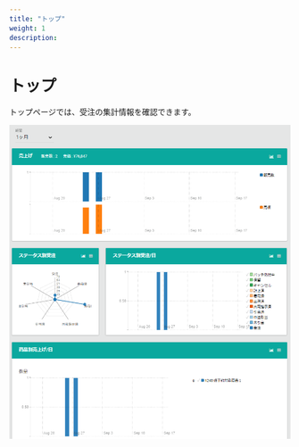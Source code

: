 ```yaml
---
title: "トップ"
weight: 1
description: 
---
```


# トップ
トップページでは、受注の集計情報を確認できます。

![チャート](top-charts.png)



